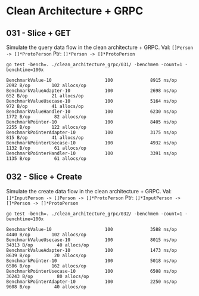 # Clean Architecture + GRPC

## 031 - Slice + GET

Simulate the query data flow in the clean architecture + GRPC.
Val: `[]Person -> []*ProtoPerson`
Ptr: `[]*Person -> []*ProtoPerson`

```
go test -bench=. ./clean_architecture_grpc/031/ -benchmem -count=1 -benchtime=100x
```

```
BenchmarkValue-10                    100              8915 ns/op            2092 B/op        102 allocs/op
BenchmarkValueAdapter-10             100              2698 ns/op             652 B/op         21 allocs/op
BenchmarkValueUsecase-10             100              5164 ns/op             972 B/op         41 allocs/op
BenchmarkValueHandler-10             100              6230 ns/op            1772 B/op         82 allocs/op
BenchmarkPointer-10                  100              8405 ns/op            2255 B/op        122 allocs/op
BenchmarkPointerAdapter-10           100              3175 ns/op             815 B/op         41 allocs/op
BenchmarkPointerUsecase-10           100              4932 ns/op            1132 B/op         61 allocs/op
BenchmarkPointerHandler-10           100              3391 ns/op            1135 B/op         61 allocs/op
```

## 032 - Slice + Create

Simulate the create data flow in the clean architecture + GRPC.
Val: `[]*InputPerson -> []Person -> []*ProtoPerson`
Ptr: `[]*InputPerson -> []*Person -> []*ProtoPerson`

```
go test -bench=. ./clean_architecture_grpc/032/ -benchmem -count=1 -benchtime=100x
```

```
BenchmarkValue-10                    100              3588 ns/op            4440 B/op        102 allocs/op
BenchmarkValueUsecase-10             100              8015 ns/op           34313 B/op         40 allocs/op
BenchmarkValueAdapter-10             100              1473 ns/op            8639 B/op         20 allocs/op
BenchmarkPointer-10                  100              5018 ns/op            6586 B/op        162 allocs/op
BenchmarkPointerUsecase-10           100              6508 ns/op           36243 B/op         80 allocs/op
BenchmarkPointerAdapter-10           100              2250 ns/op            9608 B/op         40 allocs/op
```
